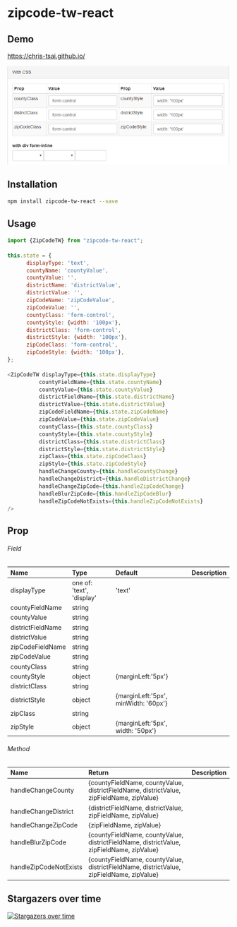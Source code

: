 # zipcode-tw-react

## Demo
https://chris-tsai.github.io/

![pic](demo.png)

## Installation

```bash
npm install zipcode-tw-react --save
```

## Usage

```javascript
import {ZipCodeTW} from "zipcode-tw-react";

this.state = {
      displayType: 'text',
      countyName: 'countyValue',
      countyValue: '',
      districtName: 'districtValue',
      districtValue: '',
      zipCodeName: 'zipCodeValue',
      zipCodeValue: '',
      countyClass: 'form-control',
      countyStyle: {width: '100px'},
      districtClass: 'form-control',
      districtStyle: {width: '100px'},
      zipCodeClass: 'form-control',
      zipCodeStyle: {width: '100px'},
};

<ZipCodeTW displayType={this.state.displayType}
          countyFieldName={this.state.countyName}
          countyValue={this.state.countyValue}
          districtFieldName={this.state.districtName}
          districtValue={this.state.districtValue}
          zipCodeFieldName={this.state.zipCodeName}
          zipCodeValue={this.state.zipCodeValue}
          countyClass={this.state.countyClass}
          countyStyle={this.state.countyStyle}
          districtClass={this.state.districtClass}
          districtStyle={this.state.districtStyle}
          zipClass={this.state.zipCodeClass}
          zipStyle={this.state.zipCodeStyle}
          handleChangeCounty={this.handleCountyChange}
          handleChangeDistrict={this.handleDistrictChange}
          handleChangeZipCode={this.handleZipCodeChange}
          handleBlurZipCode={this.handleZipCodeBlur}
          handleZipCodeNotExists={this.handleZipCodeNotExists}
/>
```

## Prop

###### Field

Name | Type | Default | Description
:--- | :--- | :--- | :---
displayType| one of: 'text', 'display' | 'text' | 
countyFieldName | string | |
countyValue | string | |
districtFieldName | string | |
districtValue | string | |
zipCodeFieldName | string | |
zipCodeValue | string | |
countyClass | string | |
countyStyle | object | {marginLeft:'5px'} |
districtClass | string | |
districtStyle | object | {marginLeft:'5px', minWidth: '60px'} |
zipClass | string | |
zipStyle | object | {marginLeft:'5px', width: '50px'}|

###### Method

Name | Return | Description
:---  | :--- | :--- 
handleChangeCounty | {countyFieldName, countyValue, districtFieldName, districtValue, zipFieldName, zipValue}
handleChangeDistrict | {districtFieldName, districtValue, zipFieldName, zipValue}
handleChangeZipCode | {zipFieldName, zipValue}
handleBlurZipCode | {countyFieldName, countyValue, districtFieldName, districtValue, zipFieldName, zipValue}
handleZipCodeNotExists | {countyFieldName, countyValue, districtFieldName, districtValue, zipFieldName, zipValue}

## Stargazers over time

[![Stargazers over time](https://starcharts.herokuapp.com/Chris-Tsai/zipcode-tw-react.svg)](https://starcharts.herokuapp.com/Chris-Tsai/zipcode-tw-react)
      
